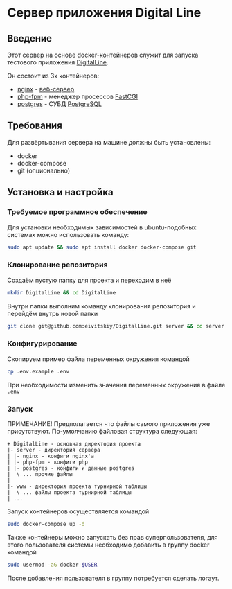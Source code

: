 # Сервер приложения Digital Line

## Введение

Этот сервер на основе docker-контейнеров служит для запуска тестового приложения [DigitalLine](https://github.com/eivitskiy/DigitalLine).

Он состоит из 3х контейнеров:

- [nginx](https://hub.docker.com/_/nginx) - [веб-сервер](https://nginx.org/ru/)
- [php-fpm](https://hub.docker.com/_/php) - менеджер просессов [FastCGI](https://www.php.net/manual/ru/install.fpm.php)
- [postgres](https://hub.docker.com/_/postgres) - СУБД [PostgreSQL](https://www.postgresql.org/)

## Требования

Для развёртывания сервера на машине должны быть установлены:

- docker
- docker-compose
- git (опционально)

## Установка и настройка

### Требуемое программное обеспечение

Для установки необходимых зависимостей в ubuntu-подобных системах можно использовать команду:

```bash
sudo apt update && sudo apt install docker docker-compose git 
```

### Клонирование репозитория

Создаём пустую папку для проекта и переходим в неё
```bash
mkdir DigitalLine && cd DigitalLine
```

Внутри папки выполним команду клонирования репозитория и перейдём внутрь новой папки
```bash
git clone git@github.com:eivitskiy/DigitalLine.git server && cd server
```

### Конфигурирование

Скопируем пример файла переменных окружения командой
```bash
cp .env.example .env
```

При необходимости изменить значения переменных окружения в файле `.env`

### Запуск

ПРИМЕЧАНИЕ! Предполагается что файлы самого приложения уже присутствуют. По-умолчанию файловая
структура следующая:
```
+ DigitalLine - основная директория проекта
|- server - директория сервера
| |- nginx - конфиги nginx'а
| |- php-fpm - конфиги php
| |- postgres - конфиги и данные postgres
|  \ ... прочие файлы
|
|- www - директория проекта турнирной таблицы
|  \ ... файлы проекта турнирной таблицы
| ...
```

Запуск контейнеров осуществляется командой

```bash
sudo docker-compose up -d
```

Также контейнеры можно запускать без прав суперпользователя, для этого пользователя
системы необходимо добавить в группу docker командой
```bash
sudo usermod -aG docker $USER
```
После добавления пользователя в группу потребуется сделать логаут.